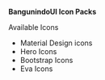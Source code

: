 **BangunindoUI Icon Packs**

Available Icons

- Material Design icons
- Hero Icons
- Bootstrap Icons
- Eva Icons
